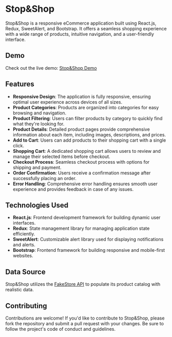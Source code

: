 # Stop&Shop

Stop&Shop is a responsive eCommerce application built using React.js, Redux, SweetAlert, and Bootstrap. It offers a seamless shopping experience with a wide range of products, intuitive navigation, and a user-friendly interface.

## Demo

Check out the live demo: [Stop&Shop Demo](https://shtopandshop.onrender.com/)

## Features

- **Responsive Design**: The application is fully responsive, ensuring optimal user experience across devices of all sizes.
- **Product Categories**: Products are organized into categories for easy browsing and navigation.
- **Product Filtering**: Users can filter products by category to quickly find what they're looking for.
- **Product Details**: Detailed product pages provide comprehensive information about each item, including images, descriptions, and prices.
- **Add to Cart**: Users can add products to their shopping cart with a single click.
- **Shopping Cart**: A dedicated shopping cart allows users to review and manage their selected items before checkout.
- **Checkout Process**: Seamless checkout process with options for shipping and payment.
- **Order Confirmation**: Users receive a confirmation message after successfully placing an order.
- **Error Handling**: Comprehensive error handling ensures smooth user experience and provides feedback in case of any issues.

## Technologies Used

- **React.js**: Frontend development framework for building dynamic user interfaces.
- **Redux**: State management library for managing application state efficiently.
- **SweetAlert**: Customizable alert library used for displaying notifications and alerts.
- **Bootstrap**: Frontend framework for building responsive and mobile-first websites.


## Data Source

Stop&Shop utilizes the [FakeStore API](https://fakestoreapi.com/) to populate its product catalog with realistic data.



## Contributing

Contributions are welcome! If you'd like to contribute to Stop&Shop, please fork the repository and submit a pull request with your changes. Be sure to follow the project's code of conduct and guidelines.




